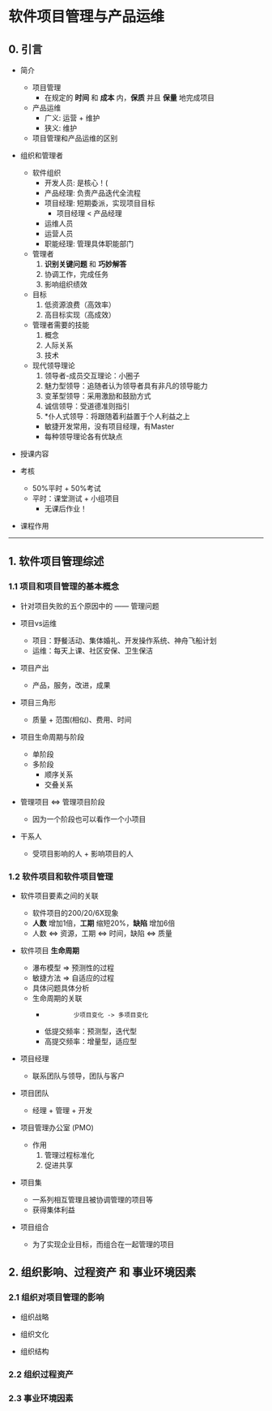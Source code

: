 # 软件项目管理与产品运维

## 0. 引言

* 简介
  * 项目管理
    * 在规定的 **时间** 和 **成本** 内，**保质** 并且 **保量** 地完成项目
  * 产品运维
    * 广义: 运营 + 维护
    * 狭义: 维护
  * 项目管理和产品运维的区别

* 组织和管理者
  * 软件组织
    * 开发人员: 是核心！(
    * 产品经理: 负责产品迭代全流程
    * 项目经理: 短期委派，实现项目目标
      * 项目经理 $<$ 产品经理
    * 运维人员
    * 运营人员
    * 职能经理: 管理具体职能部门
  * 管理者
    1. **识别关键问题** 和 **巧妙解答**
    2. 协调工作，完成任务
    3. 影响组织绩效
  * 目标
    1. 低资源浪费（高效率）
    2. 高目标实现（高成效）
  * 管理者需要的技能
    1. 概念
    2. 人际关系
    3. 技术
  * 现代领导理论
    1. 领导者-成员交互理论：小圈子
    2. 魅力型领导：追随者认为领导者具有非凡的领导能力
    3. 变革型领导：采用激励和鼓励方式
    4. 诚信领导：受道德准则指引
    5. *仆人式领导：将跟随着利益置于个人利益之上
      * 敏捷开发常用，没有项目经理，有Master
    * 每种领导理论各有优缺点

* 授课内容

* 考核
  * 50%平时 + 50%考试
  * 平时：课堂测试 + 小组项目
    * 无课后作业！

* 课程作用

***

## 1. 软件项目管理综述

### 1.1 项目和项目管理的基本概念

* 针对项目失败的五个原因中的 —— 管理问题

* 项目vs运维
  * 项目：野餐活动、集体婚礼、开发操作系统、神舟飞船计划
  * 运维：每天上课、社区安保、卫生保洁

* 项目产出
  * 产品，服务，改进，成果

* 项目三角形
  * 质量 + 范围(相似)、费用、时间

* 项目生命周期与阶段
  * 单阶段
  * 多阶段
    * 顺序关系
    * 交叠关系

* 管理项目 <=> 管理项目阶段
  * 因为一个阶段也可以看作一个小项目

* 干系人
  * 受项目影响的人 + 影响项目的人

### 1.2 软件项目和软件项目管理

* 软件项目要素之间的关联
  * 软件项目的200/20/6X现象
  * **人数** 增加1倍，**工期** 缩短20%，**缺陷** 增加6倍
  * 人数 <=> 资源，工期 <=> 时间，缺陷 <=> 质量

* 软件项目 **生命周期**
  * 瀑布模型 => 预测性的过程
  * 敏捷方法 => 自适应的过程
  * 具体问题具体分析
  * 生命周期的关联
    *             少项目变化 -> 多项目变化
    * 低提交频率：预测型，迭代型
    * 高提交频率：增量型，适应型

* 项目经理
  * 联系团队与领导，团队与客户

* 项目团队
  * 经理 + 管理 + 开发

* 项目管理办公室 (PMO)
  * 作用
    1. 管理过程标准化
    2. 促进共享

* 项目集
  * 一系列相互管理且被协调管理的项目等
  * 获得集体利益

* 项目组合
  * 为了实现企业目标，而组合在一起管理的项目

## 2. 组织影响、过程资产 和 事业环境因素

### 2.1 组织对项目管理的影响

* 组织战略

* 组织文化

* 组织结构

### 2.2 组织过程资产

### 2.3 事业环境因素
